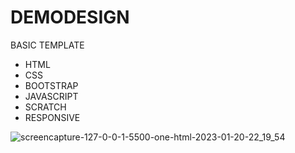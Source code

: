 # DEMODESIGN
BASIC TEMPLATE

- HTML
- CSS
- BOOTSTRAP
- JAVASCRIPT
- SCRATCH
- RESPONSIVE

![screencapture-127-0-0-1-5500-one-html-2023-01-20-22_19_54](https://user-images.githubusercontent.com/61225988/213759371-191dd1c6-430c-4ebe-9064-9a11f43ba518.png)


